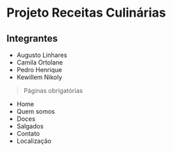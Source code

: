 # Projeto Receitas Culinárias

## Integrantes

* Augusto Linhares
* Camila Ortolane
* Pedro Henrique
* Kewillem Nikoly

> Páginas obrigatórias
* Home
* Quem somos
* Doces
* Salgados
* Contato
* Localização
